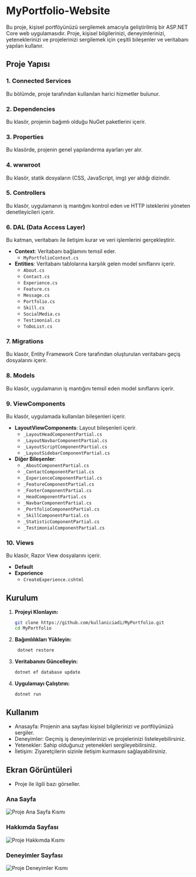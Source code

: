 # MyPortfolio-Website

Bu proje, kişisel portföyünüzü sergilemek amacıyla geliştirilmiş bir ASP.NET Core web uygulamasıdır. Proje, kişisel bilgilerinizi, deneyimlerinizi, yeteneklerinizi ve projelerinizi sergilemek için çeşitli bileşenler ve veritabanı yapıları kullanır. 

## Proje Yapısı

### 1. Connected Services
Bu bölümde, proje tarafından kullanılan harici hizmetler bulunur.

### 2. Dependencies
Bu klasör, projenin bağımlı olduğu NuGet paketlerini içerir.

### 3. Properties
Bu klasörde, projenin genel yapılandırma ayarları yer alır.

### 4. wwwroot
Bu klasör, statik dosyaların (CSS, JavaScript, img) yer aldığı dizindir.

### 5. Controllers
Bu klasör, uygulamanın iş mantığını kontrol eden ve HTTP isteklerini yöneten denetleyicileri içerir.

### 6. DAL (Data Access Layer)
Bu katman, veritabanı ile iletişim kurar ve veri işlemlerini gerçekleştirir.
- **Context**: Veritabanı bağlamını temsil eder. 
  - `MyPortfolioContext.cs`
- **Entities**: Veritabanı tablolarına karşılık gelen model sınıflarını içerir.
  - `About.cs`
  - `Contact.cs`
  - `Experience.cs`
  - `Feature.cs`
  - `Message.cs`
  - `Portfolio.cs`
  - `Skill.cs`
  - `SocialMedia.cs`
  - `Testimonial.cs`
  - `ToDoList.cs`

### 7. Migrations
Bu klasör, Entity Framework Core tarafından oluşturulan veritabanı geçiş dosyalarını içerir.

### 8. Models
Bu klasör, uygulamanın iş mantığını temsil eden model sınıflarını içerir.

### 9. ViewComponents
Bu klasör, uygulamada kullanılan bileşenleri içerir.
- **LayoutViewComponents**: Layout bileşenleri içerir.
  - `_LayoutHeadComponentPartial.cs`
  - `_LayoutNavbarComponentPartial.cs`
  - `_LayoutScriptComponentPartial.cs`
  - `_LayoutSidebarComponentPartial.cs`
- **Diğer Bileşenler**:
  - `_AboutComponentPartial.cs`
  - `_ContactComponentPartial.cs`
  - `_ExperienceComponentPartial.cs`
  - `_FeatureComponentPartial.cs`
  - `_FooterComponentPartial.cs`
  - `_HeadComponentPartial.cs`
  - `_NavbarComponentPartial.cs`
  - `_PortfolioComponentPartial.cs`
  - `_SkillComponentPartial.cs`
  - `_StatisticComponentPartial.cs`
  - `_TestimonialComponentPartial.cs`

### 10. Views
Bu klasör, Razor View dosyalarını içerir.
- **Default**
- **Experience**
  - `CreateExperience.cshtml`

## Kurulum

1. **Projeyi Klonlayın:**
   ```bash
   git clone https://github.com/kullaniciadi/MyPortfolio.git
   cd MyPortfolio
2. **Bağımlılıkları Yükleyin:**
   ```bash
    dotnet restore
3. **Veritabanını Güncelleyin:**
   ```bash
   dotnet ef database update
4. **Uygulamayı Çalıştırın:**
   ```bash
   dotnet run

## Kullanım

- Anasayfa: Projenin ana sayfası kişisel bilgilerinizi ve portföyünüzü sergiler.
- Deneyimler: Geçmiş iş deneyimlerinizi ve projelerinizi listeleyebilirsiniz.
- Yetenekler: Sahip olduğunuz yetenekleri sergileyebilirsiniz.
- İletişim: Ziyaretçilerin sizinle iletişim kurmasını sağlayabilirsiniz.

## Ekran Görüntüleri

- Proje ile ilgili bazı görseller.

### Ana Sayfa

![Proje Ana Sayfa Kısmı](https://github.com/user-attachments/assets/68cb25f5-4a95-4d13-9d23-62bbe9e35fa1)

### Hakkımda Sayfası

![Proje Hakkımda Kısmı](https://github.com/user-attachments/assets/12b1df95-b86f-4132-a703-fd7f93ba34bc)

### Deneyimler Sayfası

![Proje Deneyimler Kısmı](https://github.com/user-attachments/assets/5d0897ab-74d0-4f4d-b1ea-351243778c93)

 
